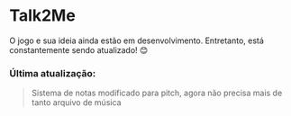 # Talk2Me

O jogo e sua ideia ainda estão em desenvolvimento. Entretanto, está constantemente sendo atualizado! 😊

### Última atualização:

>Sistema de notas modificado para pitch, agora não precisa mais de tanto arquivo de música
